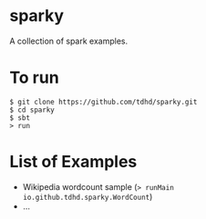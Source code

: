 # sparky

A collection of spark examples.

# To run

```
$ git clone https://github.com/tdhd/sparky.git
$ cd sparky
$ sbt
> run
```

# List of Examples

- Wikipedia wordcount sample (`> runMain io.github.tdhd.sparky.WordCount`)
- ...

